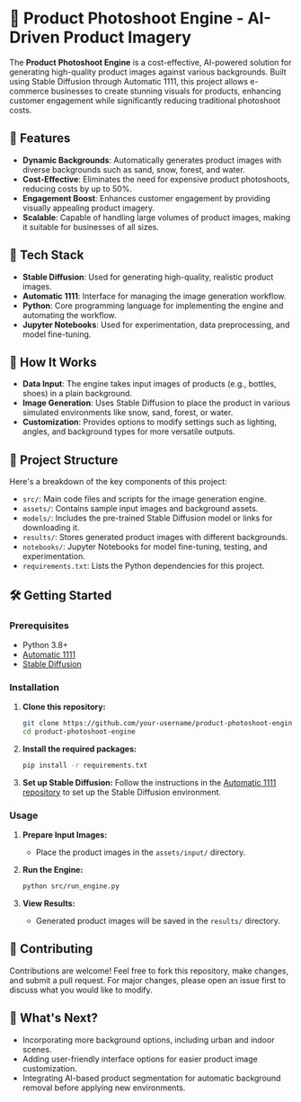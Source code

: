 # 📸 Product Photoshoot Engine - AI-Driven Product Imagery

The **Product Photoshoot Engine** is a cost-effective, AI-powered solution for generating high-quality product images against various backgrounds. Built using Stable Diffusion through Automatic 1111, this project allows e-commerce businesses to create stunning visuals for products, enhancing customer engagement while significantly reducing traditional photoshoot costs.

## 🌟 Features
- **Dynamic Backgrounds**: Automatically generates product images with diverse backgrounds such as sand, snow, forest, and water.
- **Cost-Effective**: Eliminates the need for expensive product photoshoots, reducing costs by up to 50%.
- **Engagement Boost**: Enhances customer engagement by providing visually appealing product imagery.
- **Scalable**: Capable of handling large volumes of product images, making it suitable for businesses of all sizes.

## 🚀 Tech Stack
- **Stable Diffusion**: Used for generating high-quality, realistic product images.
- **Automatic 1111**: Interface for managing the image generation workflow.
- **Python**: Core programming language for implementing the engine and automating the workflow.
- **Jupyter Notebooks**: Used for experimentation, data preprocessing, and model fine-tuning.

## 🧠 How It Works
- **Data Input**: The engine takes input images of products (e.g., bottles, shoes) in a plain background.
- **Image Generation**: Uses Stable Diffusion to place the product in various simulated environments like snow, sand, forest, or water.
- **Customization**: Provides options to modify settings such as lighting, angles, and background types for more versatile outputs.

## 📝 Project Structure
Here's a breakdown of the key components of this project:

- `src/`: Main code files and scripts for the image generation engine.
- `assets/`: Contains sample input images and background assets.
- `models/`: Includes the pre-trained Stable Diffusion model or links for downloading it.
- `results/`: Stores generated product images with different backgrounds.
- `notebooks/`: Jupyter Notebooks for model fine-tuning, testing, and experimentation.
- `requirements.txt`: Lists the Python dependencies for this project.

## 🛠️ Getting Started
### Prerequisites
- Python 3.8+
- [Automatic 1111](https://github.com/AUTOMATIC1111/stable-diffusion-webui)
- [Stable Diffusion](https://stability.ai/)

### Installation
1. **Clone this repository:**
    ```bash
    git clone https://github.com/your-username/product-photoshoot-engine.git
    cd product-photoshoot-engine
    ```

2. **Install the required packages:**
    ```bash
    pip install -r requirements.txt
    ```

3. **Set up Stable Diffusion:**
   Follow the instructions in the [Automatic 1111 repository](https://github.com/AUTOMATIC1111/stable-diffusion-webui) to set up the Stable Diffusion environment.

### Usage
1. **Prepare Input Images:**
   - Place the product images in the `assets/input/` directory.

2. **Run the Engine:**
    ```bash
    python src/run_engine.py
    ```

3. **View Results:**
   - Generated product images will be saved in the `results/` directory.

## 🤝 Contributing
Contributions are welcome! Feel free to fork this repository, make changes, and submit a pull request. For major changes, please open an issue first to discuss what you would like to modify.

## 🎯 What's Next?
- Incorporating more background options, including urban and indoor scenes.
- Adding user-friendly interface options for easier product image customization.
- Integrating AI-based product segmentation for automatic background removal before applying new environments.

